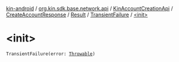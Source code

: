 [kin-android](../../../../../index.md) / [org.kin.sdk.base.network.api](../../../../index.md) / [KinAccountCreationApi](../../../index.md) / [CreateAccountResponse](../../index.md) / [Result](../index.md) / [TransientFailure](index.md) / [&lt;init&gt;](./-init-.md)

# &lt;init&gt;

`TransientFailure(error: `[`Throwable`](https://kotlinlang.org/api/latest/jvm/stdlib/kotlin/-throwable/index.html)`)`